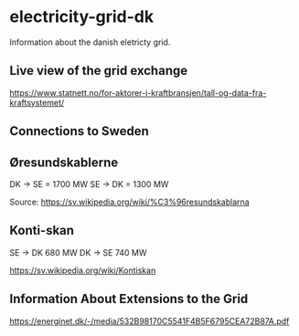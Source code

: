 # electricity-grid-dk

Information about the danish eletricty grid.


## Live view of the grid exchange 
https://www.statnett.no/for-aktorer-i-kraftbransjen/tall-og-data-fra-kraftsystemet/


## Connections to Sweden 

## Øresundskablerne

DK -> SE = 1700 MW
SE -> DK = 1300 MW

Source: https://sv.wikipedia.org/wiki/%C3%96resundskablarna

## Konti-skan

SE -> DK 680 MW
DK -> SE 740 MW

https://sv.wikipedia.org/wiki/Kontiskan


## Information About Extensions to the Grid
https://energinet.dk/-/media/532B98170C5541F4B5F6795CEA72B87A.pdf